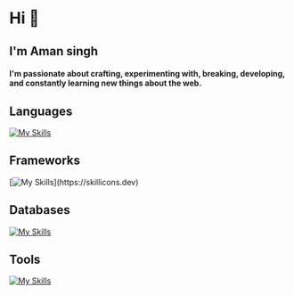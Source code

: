 <h1>Hi 👋</h1>
<h2>I'm Aman singh</h2>

<h4 >
 I'm passionate about crafting, experimenting with, breaking, developing, and constantly learning new things about the web.
</h4>






<h2>Languages</h2>

[![My Skills](https://skillicons.dev/icons?i=ts,js,bash,cpp)](https://skillicons.dev)

<h2>Frameworks</h2>


[![My Skills](https://skillicons.dev/icons?i=express,react,nextjs,tailwindcss,)](https://skillicons.dev)

<h2>Databases</h2>

[![My Skills](https://skillicons.dev/icons?i=postgres,redis,mongo,mysql)](https://skillicons.dev)
<h2>Tools</h2>
 
[![My Skills](https://skillicons.dev/icons?i=git,docker,linux)](https://skillicons.dev)
